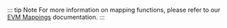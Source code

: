 ::: tip Note
For more information on mapping functions, please refer to our [EVM Mappings](../../build/mapping-functions/mapping/ethereum.md) documentation.
:::
